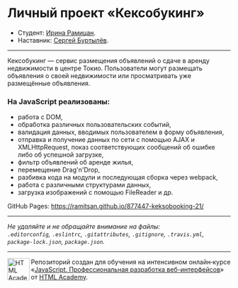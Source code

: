 # Личный проект «Кексобукинг»

* Студент: [Ирина Рамицан](https://up.htmlacademy.ru/javascript/21/user/877447).
* Наставник: [Сергей Буртылёв](https://htmlacademy.ru/profile/id3341).

---

Кексобукинг — сервис размещения объявлений о сдаче в аренду недвижимости в центре Токио. Пользователи могут размещать объявления о своей недвижимости или просматривать уже размещённые объявления.

### На JavaScript реализованы:

- работа с DOM,
- обработка различных пользовательских событий,
- валидация данных, вводимых пользователем в форму объявления,
- отправка и получение данных по сети с помощью AJAX и XMLHttpRequest, показ соответствующих сообщений об ошибке либо об успешной загрузке,
- фильтр объявлений об аренде жилья,
- перемещение Drag'n'Drop,
- разбивка кода на модули и последующая сборка через webpack,
- работа с различными структурами данных,
- загрузка изображений с помощью FileReader
          и др.

GitHub Pages: https://ramitsan.github.io/877447-keksobooking-21/

---

_Не удаляйте и не обращайте внимание на файлы:_<br>
_`.editorconfig`, `.eslintrc`, `.gitattributes`, `.gitignore`, `.travis.yml`, `package-lock.json`, `package.json`._

---

<a href="https://htmlacademy.ru/intensive/javascript"><img align="left" width="50" height="50" alt="HTML Academy" src="https://up.htmlacademy.ru/static/img/intensive/javascript/logo-for-github-2.png"></a>

Репозиторий создан для обучения на интенсивном онлайн‑курсе «[JavaScript. Профессиональная разработка веб-интерфейсов](https://htmlacademy.ru/intensive/javascript)» от [HTML Academy](https://htmlacademy.ru).


